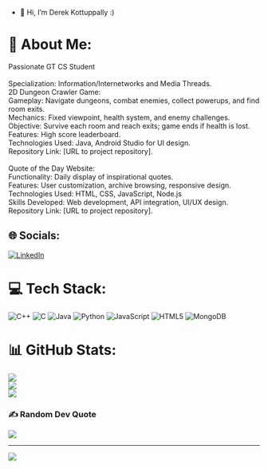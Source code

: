- 👋 Hi, I’m Derek Kottuppally :)
# 💫 About Me:
Passionate GT CS Student<br><br>Specialization: Information/Internetworks and Media Threads.<br>2D Dungeon Crawler Game:<br>Gameplay: Navigate dungeons, combat enemies, collect powerups, and find room exits.<br>Mechanics: Fixed viewpoint, health system, and enemy challenges.<br>Objective: Survive each room and reach exits; game ends if health is lost.<br>Features: High score leaderboard.<br>Technologies Used: Java, Android Studio for UI design.<br>Repository Link: [URL to project repository].<br><br>Quote of the Day Website:<br>Functionality: Daily display of inspirational quotes.<br>Features: User customization, archive browsing, responsive design.<br>Technologies Used: HTML, CSS, JavaScript, Node.js<br>Skills Developed: Web development, API integration, UI/UX design.<br>Repository Link: [URL to project repository].


## 🌐 Socials:
[![LinkedIn](https://img.shields.io/badge/LinkedIn-%230077B5.svg?logo=linkedin&logoColor=white)](https://linkedin.com/in/Derek-Kottuppally) 

# 💻 Tech Stack:
![C++](https://img.shields.io/badge/c++-%2300599C.svg?style=for-the-badge&logo=c%2B%2B&logoColor=white) ![C](https://img.shields.io/badge/c-%2300599C.svg?style=for-the-badge&logo=c&logoColor=white) ![Java](https://img.shields.io/badge/java-%23ED8B00.svg?style=for-the-badge&logo=openjdk&logoColor=white) ![Python](https://img.shields.io/badge/python-3670A0?style=for-the-badge&logo=python&logoColor=ffdd54) ![JavaScript](https://img.shields.io/badge/javascript-%23323330.svg?style=for-the-badge&logo=javascript&logoColor=%23F7DF1E) ![HTML5](https://img.shields.io/badge/html5-%23E34F26.svg?style=for-the-badge&logo=html5&logoColor=white) ![MongoDB](https://img.shields.io/badge/MongoDB-%234ea94b.svg?style=for-the-badge&logo=mongodb&logoColor=white)
# 📊 GitHub Stats:
![](https://github-readme-stats.vercel.app/api?username=Dkottuppally1&theme=gruvbox&hide_border=false&include_all_commits=true&count_private=true)<br/>
![](https://github-readme-streak-stats.herokuapp.com/?user=Dkottuppally1&theme=gruvbox&hide_border=false)<br/>
![](https://github-readme-stats.vercel.app/api/top-langs/?username=Dkottuppally1&theme=gruvbox&hide_border=false&include_all_commits=true&count_private=true&layout=compact)

### ✍️ Random Dev Quote
![](https://quotes-github-readme.vercel.app/api?type=horizontal&theme=radical)

---
[![](https://visitcount.itsvg.in/api?id=Dkottuppally1&icon=0&color=0)](https://visitcount.itsvg.in)

<!-- Proudly created with GPRM ( https://gprm.itsvg.in ) -->
